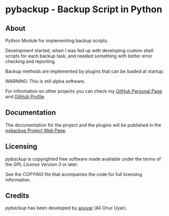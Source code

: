 pybackup - Backup Script in Python
==================================


About
-----

Python Module for implementing backup scripts.

Development started, when I was fed up with developing custom shell scripts for 
each backup task, and needed something with better error checking and reporting.

Backup methods are implemented by plugins that can be loaded at startup.

WARNING: This is still alpha software.

For information on other projects you can check 
my [GitHub Personal Page](http://aouyar.github.com)
and [GitHub Profile](https://github.com/aouyar).


Documentation
-------------

The documentation for the project and the plugins will be published in 
the [pybackup Project Web Page](http://aouyar.github.com/pybackup/).


Licensing
---------

_pybackup_ is copyrighted free software made available under the terms of the 
_GPL License Version 3_ or later.

See the _COPYING_ file that acompanies the code for full licensing information.


Credits
-------

_pybackup_ has been developed 
by [aouyar](https://github.com/aouyar) (Ali Onur Uyar).
